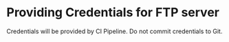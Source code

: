 # Providing Credentials for FTP server

Credentials will be provided by CI Pipeline. Do not commit credentials to Git.
